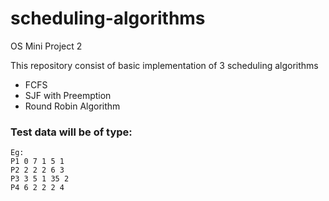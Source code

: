 # scheduling-algorithms

OS Mini Project 2

This repository consist of basic implementation of 3 scheduling algorithms
- FCFS
- SJF with Preemption
- Round Robin Algorithm


### Test data will be of type:

```
Eg:
P1 0 7 1 5 1
P2 2 2 2 6 3
P3 3 5 1 35 2
P4 6 2 2 2 4

```